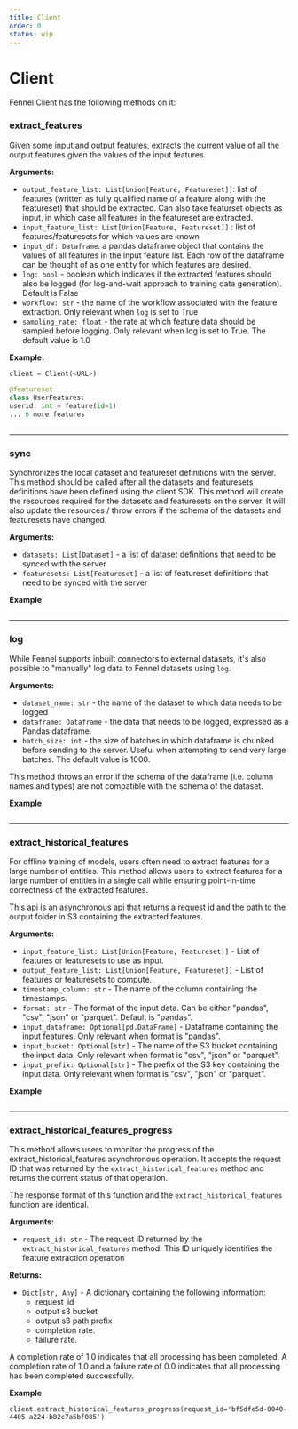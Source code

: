 ```yaml
---
title: Client
order: 0
status: wip
---
```


# Client

Fennel Client has the following methods on it:

### extract\_features

Given some input and output features, extracts the current value of all the output features given the values of the input features.

**Arguments:**

* `output_feature_list: List[Union[Feature, Featureset]]`: list of features (written as fully qualified name of a feature along with the featureset) that should be extracted. Can also take featurset objects as input, in which case all features in the featureset are extracted.
* `input_feature_list: List[Union[Feature, Featureset]]` : list of features/featuresets for which values are known
* `input_df: Dataframe`: a pandas dataframe object that contains the values of all features in the input feature list. Each row of the dataframe can be thought of as one entity for which features are desired.
* `log: bool` - boolean which indicates if the extracted features should also be logged (for log-and-wait approach to training data generation). Default is False
* `workflow: str` - the name of the workflow associated with the feature extraction. Only relevant when `log` is set to True
* `sampling_rate: float` - the rate at which feature data should be sampled before logging. Only relevant when log is set to True. The default value is 1.0

**Example:**

```python
client = Client(<URL>)

@featureset
class UserFeatures:
userid: int = feature(id=1)
... 6 more features
```

<pre snippet="api-reference/client#extract_features_api"></pre>


****

### **sync**

Synchronizes the local dataset and featureset definitions with the server. This method should be called after all the datasets and featuresets definitions have been defined using the client SDK.
This method will create the resources required for the datasets and featuresets on the server. It will also update the resources / throw errors if the schema of the datasets and featuresets have changed.

**Arguments:**

* `datasets: List[Dataset]` - a list of dataset definitions that need to be synced with the server
* `featuresets: List[Featureset]` - a list of featureset definitions that need to be synced with the server

**Example**

<pre snippet="api-reference/client#sync_api"></pre>

****

### **log**

While Fennel supports inbuilt connectors to external datasets, it's also possible to "manually" log data to Fennel datasets using `log`.

**Arguments:**

* `dataset_name: str` - the name of the dataset to which data needs to be logged
* `dataframe: Dataframe` - the data that needs to be logged, expressed as a Pandas dataframe.&#x20;
* `batch_size: int` - the size of batches in which dataframe is chunked before sending to the server. Useful when attempting to send very large batches. The default value is 1000.

This method throws an error if the schema of the dataframe (i.e. column names and types) are not compatible with the schema of the dataset.&#x20;

**Example**

<pre snippet="api-reference/client#log_api"></pre>

****

### **extract_historical_features**

For offline training of models, users often need to extract features for a large number of entities. 
This method allows users to extract features for a large number of entities in a single call while ensuring
point-in-time correctness of the extracted features.

This api is an asynchronous api that returns a request id and the path to the output folder in S3 containing the extracted features.&#x20; 
&#x20;

**Arguments:**


* `input_feature_list: List[Union[Feature, Featureset]]` - List of features or featuresets to use as input.
* `output_feature_list: List[Union[Feature, Featureset]]` - List of features or featuresets to compute.
* `timestamp_column: str` - The name of the column containing the timestamps.
* `format: str` - The format of the input data. Can be either "pandas", "csv", "json" or "parquet". Default is "pandas".
* `input_dataframe: Optional[pd.DataFrame]` - Dataframe containing the input features. Only relevant when format is "pandas".
* `input_bucket: Optional[str]` - The name of the S3 bucket containing the input data. Only relevant when format is "csv", "json" or "parquet".
* `input_prefix: Optional[str]` - The prefix of the S3 key containing the input data. Only relevant when format is "csv", "json" or "parquet".


**Example**

<pre snippet="api-reference/client#extract_historical_features_api"></pre>

****

### **extract_historical_features_progress**

This method allows users to monitor the progress of the extract_historical_features asynchronous operation. 
It accepts the request ID that was returned by the `extract_historical_features` method and returns the current status of that operation.

The response format of this function and the `extract_historical_features` function are identical.&#x20;

**Arguments:**


* `request_id: str` - The request ID returned by the `extract_historical_features` method. This ID uniquely identifies the feature extraction operation


**Returns:**

* `Dict[str, Any]` - A dictionary containing the following information:
  * request_id
  * output s3 bucket
  * output s3 path prefix
  * completion rate. 
  * failure rate.

A completion rate of 1.0 indicates that all processing has been completed.
A completion rate of 1.0 and a failure rate of 0.0 indicates that all processing has been completed successfully.

**Example**

```azure
client.extract_historical_features_progress(request_id='bf5dfe5d-0040-4405-a224-b82c7a5bf085')
```

